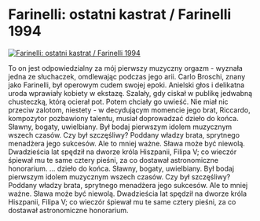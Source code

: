 Farinelli: ostatni kastrat / Farinelli 1994 
=============
[![Farinelli: ostatni kastrat / Farinelli 1994 ](http://vidos.pl/images/player.gif)](http://vidos.pl/farinelli-ostatni-kastrat-farinelli-1994)

 To on jest odpowiedzialny za mój pierwszy muzyczny orgazm - wyznała jedna ze słuchaczek, omdlewając podczas jego arii. Carlo Broschi, znany jako Farinelli, był operowym cudem swojej epoki. Anielski głos i delikatna uroda wprawiały kobiety w ekstazę. Szalały, gdy ciskał w publikę jedwabną chusteczką, którą ocierał pot. Potem chciały go uwieść. Nie miał nic przeciw zalotom, niestety - w decydującym momencie jego brat, Riccardo, kompozytor pozbawiony talentu, musiał doprowadzać dzieło do końca. Sławny, bogaty, uwielbiany. Był bodaj pierwszym idolem muzycznym wszech czasów. Czy był szczęśliwy? Poddany władzy brata, sprytnego menadżera jego sukcesów. Ale to mniej ważne. Sława może być niewolą. Dwadzieścia lat spędził na dworze króla Hiszpanii, Filipa V; co wieczór śpiewał mu te same cztery pieśni, za co dostawał astronomiczne honorarium.  ... dzieło do końca. Sławny, bogaty, uwielbiany. Był bodaj pierwszym idolem muzycznym wszech czasów. Czy był szczęśliwy? Poddany władzy brata, sprytnego menadżera jego sukcesów. Ale to mniej ważne. Sława może być niewolą. Dwadzieścia lat spędził na dworze króla Hiszpanii, Filipa V; co wieczór śpiewał mu te same cztery pieśni, za co dostawał astronomiczne honorarium.
